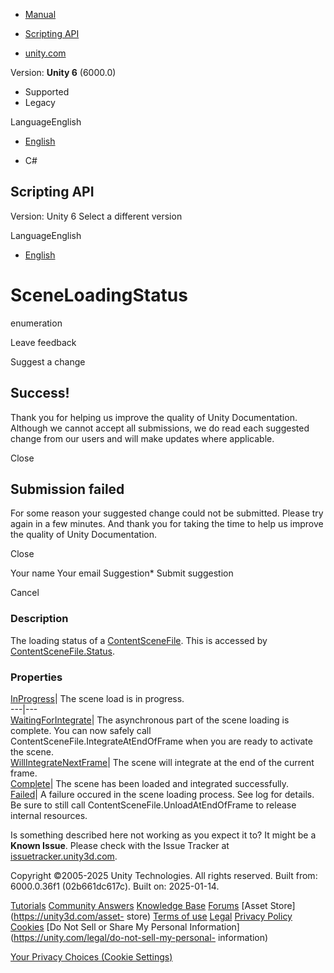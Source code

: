 [ ]()

  * [Manual](../Manual/index.html)
  * [Scripting API](../ScriptReference/index.html)

  * [unity.com](https://unity.com/)

Version: **Unity 6** (6000.0)

  * Supported
  * Legacy

LanguageEnglish

  * [English]()

  * C#

[ ](https://docs.unity3d.com)

## Scripting API

Version: Unity 6 Select a different version

LanguageEnglish

  * [English]()

# SceneLoadingStatus

enumeration

Leave feedback

Suggest a change

## Success!

Thank you for helping us improve the quality of Unity Documentation. Although
we cannot accept all submissions, we do read each suggested change from our
users and will make updates where applicable.

Close

## Submission failed

For some reason your suggested change could not be submitted. Please <a>try
again</a> in a few minutes. And thank you for taking the time to help us
improve the quality of Unity Documentation.

Close

Your name Your email Suggestion* Submit suggestion

Cancel

[ ]()

### Description

The loading status of a
[ContentSceneFile](Unity.Loading.ContentSceneFile.html). This is accessed by
[ContentSceneFile.Status](Unity.Loading.ContentSceneFile.Status.html).

### Properties

[InProgress](Unity.Loading.SceneLoadingStatus.InProgress.html)| The scene load
is in progress.  
---|---  
[WaitingForIntegrate](Unity.Loading.SceneLoadingStatus.WaitingForIntegrate.html)|
The asynchronous part of the scene loading is complete. You can now safely
call ContentSceneFile.IntegrateAtEndOfFrame when you are ready to activate the
scene.  
[WillIntegrateNextFrame](Unity.Loading.SceneLoadingStatus.WillIntegrateNextFrame.html)|
The scene will integrate at the end of the current frame.  
[Complete](Unity.Loading.SceneLoadingStatus.Complete.html)| The scene has been
loaded and integrated successfully.  
[Failed](Unity.Loading.SceneLoadingStatus.Failed.html)| A failure occured in
the scene loading process. See log for details. Be sure to still call
ContentSceneFile.UnloadAtEndOfFrame to release internal resources.  
  
Is something described here not working as you expect it to? It might be a
**Known Issue**. Please check with the Issue Tracker at
[issuetracker.unity3d.com](https://issuetracker.unity3d.com).

Copyright ©2005-2025 Unity Technologies. All rights reserved. Built from:
6000.0.36f1 (02b661dc617c). Built on: 2025-01-14.

[Tutorials](https://unity3d.com/learn) [Community
Answers](https://answers.unity3d.com) [Knowledge
Base](https://support.unity3d.com/hc/en-us)
[Forums](https://forum.unity3d.com) [Asset Store](https://unity3d.com/asset-
store) [Terms of use](https://docs.unity3d.com/Manual/TermsOfUse.html)
[Legal](https://unity.com/legal) [Privacy
Policy](https://unity.com/legal/privacy-policy)
[Cookies](https://unity.com/legal/cookie-policy) [Do Not Sell or Share My
Personal Information](https://unity.com/legal/do-not-sell-my-personal-
information)

[Your Privacy Choices (Cookie Settings)](javascript:void\(0\);)

